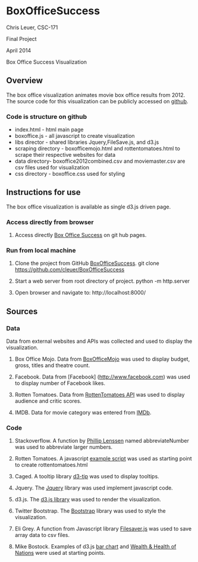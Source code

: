 BoxOfficeSuccess
================
Chris Leuer, CSC-171

Final Project

April 2014

Box Office Success Visualization

## Overview

The box office visualization animates movie box office results from 2012.  The source code for this visualization
can be publicly accessed on [github](https://github.com/cleuer/BoxOfficeSuccess).

### Code is structure on github

+ index.html - html main page
+ boxoffice.js - all javascript to create visualization
+ libs director - shared libraries Jquery,FileSave.js, and d3.js
+ scraping directory - boxofficemojo.html and rottentomatoes.html to scrape their respective websites for data
+ data directory- boxoffice2012combined.csv and moviemaster.csv are csv files used for visualization
+ css directory - boxoffice.css used for styling

## Instructions for use

The box office visualization is available as single d3.js driven page.

### Access directly from browser

1. Access directly [Box Office Success](http://cleuer.github.io/BoxOfficeSuccess) on git hub pages.

### Run from local machine

1. Clone the project from GitHub [BoxOfficeSuccess](https://github.com/cleuer/BoxOfficeSuccess).
git clone https://github.com/cleuer/BoxOfficeSuccess

2. Start a web server from root directory of project.
python -m http.server

3. Open browser and navigate to: http://localhost:8000/

## Sources

### Data

Data from external websites and APIs was collected and used to display the visualization.

1. Box Office Mojo. Data from [BoxOfficeMojo](http://www.boxofficemojo.com) was used to display budget, gross, titles and theatre count.

2. Facebook.  Data from [Facebook] (http://www.facebook.com) was used to display number of Facebook likes.

3. Rotten Tomatoes. Data from [RottenTomatoes API](http://developer.rottentomatoes.com) was used to display audience and critic scores.

4. IMDB. Data for movie category was entered from [IMDb](http://www.imdb.com).

### Code

1. Stackoverflow. A function by [Phillip Lenssen](http://stackoverflow.com/questions/10599933/convert-long-number-into-abbreviated-string-in-javascript-with-a-special-shortn)
named abbreviateNumber was used to abbreviate larger numbers.

2. Rotten Tomatoes.  A javascript [example script](http://developer.rottentomatoes.com/docs/read/json/v10/examples#JavaScript) was
used as starting point to create rottentomatoes.html

3. Caged.  A tooltip library [d3-tip](http://labratrevenge.com/d3-tip) was used to display tooltips.

4. Jquery. The [Jquery](http://jquery.com) library was used implement javascript code.

5. d3.js.  The [d3.js library](http://d3js.org) was used to render the visualization.

6. Twitter Bootstrap. The [Bootstrap](http://getbootstrap.com) library was used to style the visualization.

7. Eli Grey.  A function from Javascript library [Filesaver.js](https://github.com/cleuer/BoxOfficeSuccess/blob/master/libs/FileSaver.js) was
used to save array data to csv files.

8. Mike Bostock.  Examples of d3.js [bar chart](http://bl.ocks.org/mbostock/3885705) and [Wealth & Health of Nations](http://bost.ocks.org/mike/nations)
were used at starting points.


